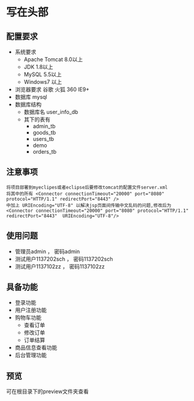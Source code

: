 # 写在头部
## 配置要求
* 系统要求 
	* Apache Tomcat 8.0以上  
	* JDK 1.8以上
	* MySQL 5.5以上
	* Windows7 以上
* 浏览器要求  谷歌 火狐 360 IE9+
* 数据库  mysql 
* 数据库结构
	* 数据库名  user_info_db
	* 其下的表有
		* admin_tb
		* goods_tb
		* users_tb
		* demo
		* orders_tb
## 注意事项
```
将项目部署到myeclipes或者eclipse后要修改tomcat的配置文件server.xml
将其中的所有 <Connector connectionTimeout="20000" port="8080" protocol="HTTP/1.1" redirectPort="8443" />
中加上 URIEncoding="UTF-8" 以解决jsp页面间传输中文乱码的问题,修改后为
<Connector connectionTimeout="20000" port="8080" protocol="HTTP/1.1" redirectPort="8443"  URIEncoding="UTF-8"/>
```
## 使用问题
* 管理员admin ， 密码admin
* 测试用户1137202sch ， 密码1137202sch
* 测试用户1137102zz ， 密码1137102zz
## 具备功能
* 登录功能
* 用户注册功能
* 购物车功能
	* 查看订单
	* 修改订单
	* 订单结算
* 商品信息查看功能
* 后台管理功能
## 预览
可在根目录下的preview文件夹查看
